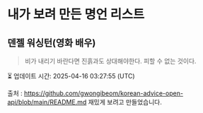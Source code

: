 # 내가 보려 만든 명언 리스트

##  덴젤 워싱턴(영화 배우)
> 비가 내리기 바란다면 진흙과도 상대해야한다. 피할 수 없는 것이다.


⏳ 업데이트 시간: 2025-04-16 03:27:55 (UTC)

출처 : https://github.com/gwongibeom/korean-advice-open-api/blob/main/README.md
재밌게 보려고 만들었습니다.
